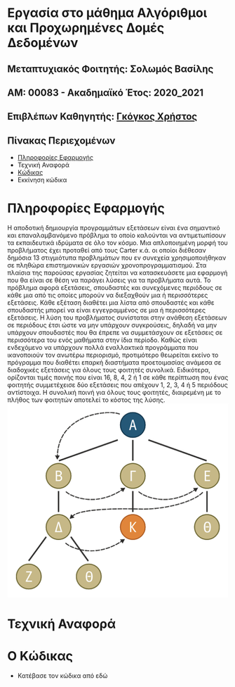 # Εργασία στο μάθημα Αλγόριθμοι και Προχωρημένες Δομές Δεδομένων
## Μεταπτυχιακός Φοιτητής: Σολωμός Βασίλης 
## ΑΜ: 00083 - Ακαδημαϊκό Έτος: 2020_2021
## Επιβλέπων Καθηγητής: [Γκόγκος Χρήστος](https://github.com/chgogos)
## Πίνακας Περιεχομένων
* [Πληροφορίες Εφαρμογής](https://github.com/BILLSOL/00083_aadd_ett/blob/main/README.md#%CF%80%CE%BB%CE%B7%CF%81%CE%BF%CF%86%CE%BF%CF%81%CE%AF%CE%B5%CF%82-%CE%B5%CF%86%CE%B1%CF%81%CE%BC%CE%BF%CE%B3%CE%AE%CF%82)
* Τεχνική Αναφορά
* [Κώδικας](https://github.com/BILLSOL/00083_aadd_ett/blob/main/README.md#%CE%BF-%CE%BA%CF%8E%CE%B4%CE%B9%CE%BA%CE%B1%CF%82)
* Εκκίνηση κώδικα
# Πληροφορίες Εφαρμογής
Η αποδοτική δημιουργία προγραμμάτων εξετάσεων είναι ένα σημαντικό και επαναλαμβανόμενο πρόβλημα το οποίο καλούνται να αντιμετωπίσουν τα εκπαιδευτικά ιδρύματα σε όλο τον κόσμο. Μια απλοποιημένη μορφή του προβλήματος έχει προταθεί από τους Carter κ.ά. οι οποίοι διέθεσαν δημόσια 13 στιγμιότυπα προβλημάτων που εν συνεχεία χρησιμοποιήθηκαν σε πληθώρα επιστημονικών εργασιών χρονοπρογραμματισμού. Στα πλαίσια της παρούσας εργασίας ζητείται να κατασκευάσετε μια εφαρμογή που θα είναι σε θέση να παράγει λύσεις για τα προβλήματα αυτά.
Το πρόβλημα αφορά εξετάσεις, σπουδαστές και συνεχόμενες περιόδους σε κάθε μια από τις οποίες μπορούν να διεξαχθούν μια ή περισσότερες εξετάσεις. Κάθε εξέταση διαθέτει μια λίστα από σπουδαστές και κάθε σπουδαστής μπορεί να είναι εγγεγραμμένος σε μια ή περισσότερες εξετάσεις. Η λύση του προβλήματος συνίσταται στην ανάθεση εξετάσεων σε περιόδους έτσι ώστε να μην υπάρχουν συγκρούσεις, δηλαδή να μην υπάρχουν σπουδαστές που θα έπρεπε να συμμετάσχουν σε εξετάσεις σε περισσότερα του ενός μαθήματα στην ίδια περίοδο. Καθώς είναι ενδεχόμενο να υπάρχουν πολλά εναλλακτικά προγράμματα που ικανοποιούν τον ανωτέρω περιορισμό, προτιμότερο θεωρείται εκείνο το πρόγραμμα που διαθέτει επαρκή διαστήματα προετοιμασίας ανάμεσα σε διαδοχικές εξετάσεις για όλους τους φοιτητές συνολικά. Ειδικότερα, ορίζονται τιμές ποινής που είναι 16, 8, 4, 2 ή 1 σε κάθε περίπτωση που ένας φοιτητής συμμετέχεισε δύο εξετάσεις που απέχουν 1, 2, 3, 4 ή 5 περιόδους αντίστοιχα. Η συνολική ποινή για όλους τους φοιτητές, διαιρεμένη με το πλήθος των φοιτητών αποτελεί το κόστος της λύσης.
![GitHub Logo](https://github.com/BILLSOL/00083_aadd_ett/blob/main/tabu.png)

# Τεχνική Αναφορά


# Ο Κώδικας
* Κατέβασε τον κώδικα από εδώ
